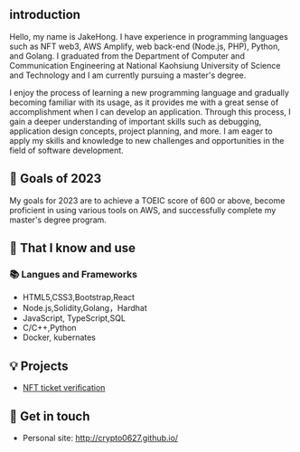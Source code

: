 ## introduction

Hello, my name is JakeHong. I have experience in programming languages such as NFT web3, AWS Amplify, web back-end (Node.js, PHP), Python, and Golang. I graduated from the Department of Computer and Communication Engineering at National Kaohsiung University of Science and Technology and I am currently pursuing a master's degree.

I enjoy the process of learning a new programming language and gradually becoming familiar with its usage, as it provides me with a great sense of accomplishment when I can develop an application. Through this process, I gain a deeper understanding of important skills such as debugging, application design concepts, project planning, and more. I am eager to apply my skills and knowledge to new challenges and opportunities in the field of software development.

## 🔭 Goals of 2023

My goals for 2023 are to achieve a TOEIC score of 600 or above, become proficient in using various tools on AWS, and successfully complete my master's degree program.

## 🧠 That I know and use
### 📚 Langues and Frameworks
- HTML5,CSS3,Bootstrap,React
- Node.js,Solidity,Golang，Hardhat
- JavaScript, TypeScript,SQL
- C/C++,Python
- Docker, kubernates
## 💡 Projects
- [NFT ticket verification](https://crypto0627.github.io/nft-boneboss/)

## 🔗 Get in touch
- Personal site: http://crypto0627.github.io/
